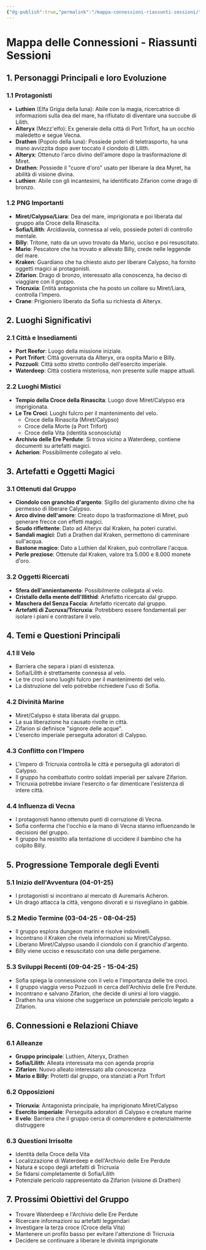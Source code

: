```yaml
---
{"dg-publish":true,"permalink":"/mappa-connessioni-riassunti-sessioni/","tags":["alteryx","billy","drathen","luthien","miret","sofia","zifarion"]}
---
```


# Mappa delle Connessioni - Riassunti Sessioni

## 1. Personaggi Principali e loro Evoluzione

### 1.1 Protagonisti
- **Luthien** (Elfa Grigia della luna): Abile con la magia, ricercatrice di informazioni sulla dea del mare, ha rifiutato di diventare una succube di Lilith.
- **Alteryx** (Mezz'elfo): Ex generale della città di Port Trifort, ha un occhio maledetto e segue Vecna.
- **Drathen** (Popolo della luna): Possiede poteri di teletrasporto, ha una mano avvizzita dopo aver toccato il ciondolo di Lilith.
- **Alteryx**: Ottenuto l'arco divino dell'amore dopo la trasformazione di Miret.
- **Drathen**: Possiede il "cuore d'oro" usato per liberare la dea Myret, ha abilità di visione divina.
- **Luthien**: Abile con gli incantesimi, ha identificato Zifarion come drago di bronzo.

### 1.2 PNG Importanti
- **Miret/Calypso/Liara**: Dea del mare, imprigionata e poi liberata dal gruppo alla Croce della Rinascita.
- **Sofia/Lilith**: Arcidiavola, connessa al velo, possiede poteri di controllo mentale.
- **Billy**: Tritone, nato da un uovo trovato da Mario, ucciso e poi resuscitato.
- **Mario**: Pescatore che ha trovato e allevato Billy, crede nelle leggende del mare.
- **Kraken**: Guardiano che ha chiesto aiuto per liberare Calypso, ha fornito oggetti magici ai protagonisti.
- **Zifarion**: Drago di bronzo, interessato alla conoscenza, ha deciso di viaggiare con il gruppo.
- **Tricruxia**: Entità antagonista che ha posto un collare su Miret/Liara, controlla l'impero.
- **Crane**: Prigioniero liberato da Sofia su richiesta di Alteryx.

## 2. Luoghi Significativi

### 2.1 Città e Insediamenti
- **Port Reefor**: Luogo della missione iniziale.
- **Port Trifort**: Città governata da Alteryx, ora ospita Mario e Billy.
- **Pozzuoli**: Città sotto stretto controllo dell'esercito imperiale.
- **Waterdeep**: Città costiera misteriosa, non presente sulle mappe attuali.

### 2.2 Luoghi Mistici
- **Tempio della Croce della Rinascita**: Luogo dove Miret/Calypso era imprigionata.
- **Le Tre Croci**: Luoghi fulcro per il mantenimento del velo.
  - Croce della Rinascita (Miret/Calypso)
  - Croce della Morte (a Port Trifort)
  - Croce della Vita (identità sconosciuta)
- **Archivio delle Ere Perdute**: Si trova vicino a Waterdeep, contiene documenti su artefatti magici.
- **Acherion**: Possibilmente collegato al velo.

## 3. Artefatti e Oggetti Magici

### 3.1 Ottenuti dal Gruppo
- **Ciondolo con granchio d'argento**: Sigillo del giuramento divino che ha permesso di liberare Calypso.
- **Arco divino dell'amore**: Creato dopo la trasformazione di Miret, può generare frecce con effetti magici.
- **Scudo riflettente**: Dato ad Alteryx dal Kraken, ha poteri curativi.
- **Sandali magici**: Dati a Drathen dal Kraken, permettono di camminare sull'acqua.
- **Bastone magico**: Dato a Luthien dal Kraken, può controllare l'acqua.
- **Perle preziose**: Ottenute dal Kraken, valore tra 5.000 e 8.000 monete d'oro.

### 3.2 Oggetti Ricercati
- **Sfera dell'annientamento**: Possibilmente collegata al velo.
- **Cristallo della mente dell'Illithid**: Artefatto ricercato dal gruppo.
- **Maschera del Senza Faccia**: Artefatto ricercato dal gruppo.
- **Artefatti di Zucruxa/Tricruxia**: Potrebbero essere fondamentali per isolare i piani e contrastare il velo.

## 4. Temi e Questioni Principali

### 4.1 Il Velo
- Barriera che separa i piani di esistenza.
- Sofia/Lilith è strettamente connessa al velo.
- Le tre croci sono luoghi fulcro per il mantenimento del velo.
- La distruzione del velo potrebbe richiedere l'uso di Sofia.

### 4.2 Divinità Marine
- Miret/Calypso è stata liberata dal gruppo.
- La sua liberazione ha causato rivolte in città.
- Zifarion si definisce "signore delle acque".
- L'esercito imperiale perseguita adoratori di Calypso.

### 4.3 Conflitto con l'Impero
- L'impero di Tricruxia controlla le città e perseguita gli adoratori di Calypso.
- Il gruppo ha combattuto contro soldati imperiali per salvare Zifarion.
- Tricruxia potrebbe inviare l'esercito o far dimenticare l'esistenza di intere città.

### 4.4 Influenza di Vecna
- I protagonisti hanno ottenuto punti di corruzione di Vecna.
- Sofia conferma che l'occhio e la mano di Vecna stanno influenzando le decisioni del gruppo.
- Il gruppo ha resistito alla tentazione di uccidere il bambino che ha colpito Billy.

## 5. Progressione Temporale degli Eventi

### 5.1 Inizio dell'Avventura (04-01-25)
- I protagonisti si incontrano al mercato di Auremaris Acheron.
- Un drago attacca la città, vengono divorati e si risvegliano in gabbie.

### 5.2 Medio Termine (03-04-25 - 08-04-25)
- Il gruppo esplora dungeon marini e risolve indovinelli.
- Incontrano il Kraken che rivela informazioni su Miret/Calypso.
- Liberano Miret/Calypso usando il ciondolo con il granchio d'argento.
- Billy viene ucciso e resuscitato con una delle pergamene.

### 5.3 Sviluppi Recenti (09-04-25 - 15-04-25)
- Sofia spiega la connessione con il velo e l'importanza delle tre croci.
- Il gruppo viaggia verso Pozzuoli in cerca dell'Archivio delle Ere Perdute.
- Incontrano e salvano Zifarion, che decide di unirsi al loro viaggio.
- Drathen ha una visione che suggerisce un potenziale pericolo legato a Zifarion.

## 6. Connessioni e Relazioni Chiave

### 6.1 Alleanze
- **Gruppo principale**: Luthien, Alteryx, Drathen
- **Sofia/Lilith**: Alleata interessata ma con agenda propria
- **Zifarion**: Nuovo alleato interessato alla conoscenza
- **Mario e Billy**: Protetti dal gruppo, ora stanziati a Port Trifort

### 6.2 Opposizioni
- **Tricruxia**: Antagonista principale, ha imprigionato Miret/Calypso
- **Esercito imperiale**: Perseguita adoratori di Calypso e creature marine
- **Il velo**: Barriera che il gruppo cerca di comprendere e potenzialmente distruggere

### 6.3 Questioni Irrisolte
- Identità della Croce della Vita
- Localizzazione di Waterdeep e dell'Archivio delle Ere Perdute
- Natura e scopo degli artefatti di Tricruxia
- Se fidarsi completamente di Sofia/Lilith
- Potenziale pericolo rappresentato da Zifarion (visione di Drathen)

## 7. Prossimi Obiettivi del Gruppo
- Trovare Waterdeep e l'Archivio delle Ere Perdute
- Ricercare informazioni su artefatti leggendari
- Investigare la terza croce (Croce della Vita)
- Mantenere un profilo basso per evitare l'attenzione di Tricruxia
- Decidere se continuare a liberare le divinità imprigionate


